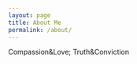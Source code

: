 ```yaml
---
layout: page
title: About Me
permalink: /about/
---
```


<!--This website is powered by **[fastpages](https://github.com/fastai/fastpages)** [^1].-->



<!--[^1]:a blogging platform that natively supports Jupyter notebooks in addition to other formats.-->
Compassion&Love; Truth&Conviction
